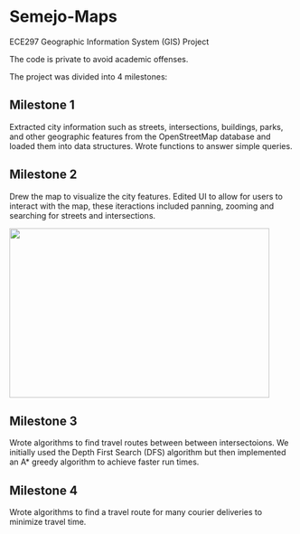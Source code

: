 # Semejo-Maps
ECE297 Geographic Information System (GIS) Project

The code is private to avoid academic offenses.

The project was divided into 4 milestones:

## Milestone 1
Extracted city information such as streets, intersections, buildings, parks, and other geographic features from the OpenStreetMap database and loaded them into data structures. Wrote functions to answer simple queries.  

## Milestone 2
Drew the map to visualize the city features. Edited UI to allow for users to interact with the map, these iteractions included panning, zooming and searching for streets and intersections.
<p>
  <img width="460" height="300" src="https://imgur.com/a/ifR7a7h">
</p>

## Milestone 3
Wrote algorithms to find travel routes between between intersectoions. We initially used the Depth First Search (DFS) algorithm but then implemented an A* greedy algorithm to achieve faster run times. 

## Milestone 4
Wrote algorithms to find a travel route for many courier deliveries to minimize travel time. 
